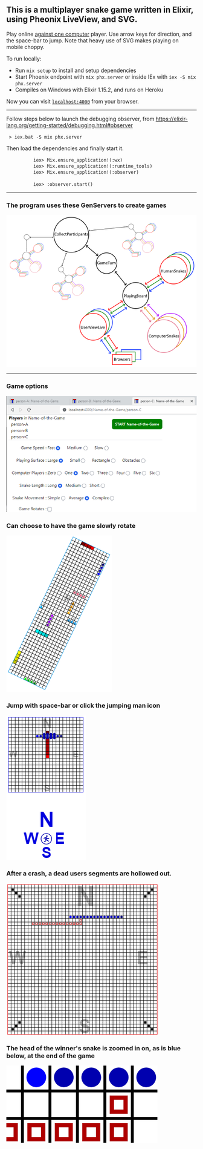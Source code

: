 





## This is a multiplayer snake game written in Elixir, using Pheonix LiveView, and SVG.





Play online [against one computer](https://evening-eyrie-25210-f2edb2eac607.herokuapp.com/Snake-Game/Player-1) player. Use arrow keys for direction, and the space-bar to jump. Note that heavy use of SVG makes playing on mobile choppy.





To run locally:
  * Run `mix setup` to install and setup dependencies
  * Start Phoenix endpoint with `mix phx.server` or inside IEx with `iex -S mix phx.server`
  * Compiles on Windows with Elixir 1.15.2, and runs on Heroku

Now you can visit [`localhost:4000`](http://localhost:4000) from your browser.


-------------------------------

Follow steps below to launch the debugging observer, from https://elixir-lang.org/getting-started/debugging.html#observer

     > iex.bat -S mix phx.server


Then load the dependencies and finally start it.

              iex> Mix.ensure_application!(:wx) 
              iex> Mix.ensure_application!(:runtime_tools)
              iex> Mix.ensure_application!(:observer) 

              iex> :observer.start()




-------------------------------




<a name="fast-start"></a>

### The program uses these GenServers to create games
![](./priv/static/images/processes.png)

-------------------------------

### Game options
![](./priv/static/images/make-game.png)


### Can choose to have the game slowly rotate
![](./priv/static/images/diagonal-9.png)




### Jump with space-bar or click the jumping man icon
![](./priv/static/images/blue-jumps-red.png)





### After a crash, a dead users segments are hollowed out.
![](./priv/static/images/red-crashes.png)

### The head of the winner's snake is zoomed in on, as is blue below, at the end of the game
![](./priv/static/images/blue-wins.png)



